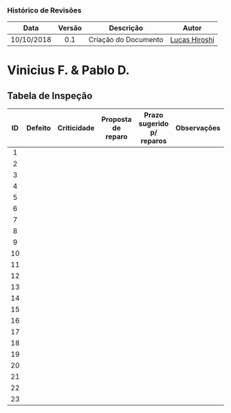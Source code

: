 [Gabriel Ziegler]: https://github.com/gabrielziegler3
[Cleber Júnior]: https://github.com/cjjcastro
[Lucas Hiroshi]: https://github.com/hiroshi

### Histórico de Revisões

| Data       | Versão | Descrição            |         Autor             |
|:----------:|:------:|:--------------------:|:-------------------------:|
| 10/10/2018 | 0.1 | Criação do Documento | [Lucas Hiroshi] |

# Vinicius F. & Pablo D.
## Tabela de Inspeção

| ID| Defeito | Criticidade | Proposta de reparo | Prazo sugerido p/ reparos | Observações |
|:-:|:-------:|:-----------:|:------------------:|:-------------------------:|:-----------:| 
| 1 |         |             |                    |                           |             | 
| 2 |         |             |                    |                           |             | 
| 3 |         |             |                    |                           |             | 
| 4 |         |             |                    |                           |             | 
| 5 |         |             |                    |                           |             | 
| 6 |         |             |                    |                           |             | 
| 7 |         |             |                    |                           |             | 
| 8 |         |             |                    |                           |             | 
| 9 |         |             |                    |                           |             | 
| 10|         |             |                    |                           |             | 
| 11|         |             |                    |                           |             | 
| 12|         |             |                    |                           |             | 
| 13|         |             |                    |                           |             | 
| 14|         |             |                    |                           |             | 
| 15|         |             |                    |                           |             | 
| 16|         |             |                    |                           |             | 
| 17|         |             |                    |                           |             | 
| 18|         |             |                    |                           |             | 
| 19|         |             |                    |                           |             | 
| 20|         |             |                    |                           |             | 
| 21|         |             |                    |                           |             | 
| 22|         |             |                    |                           |             | 
| 23|         |             |                    |                           |             | 
